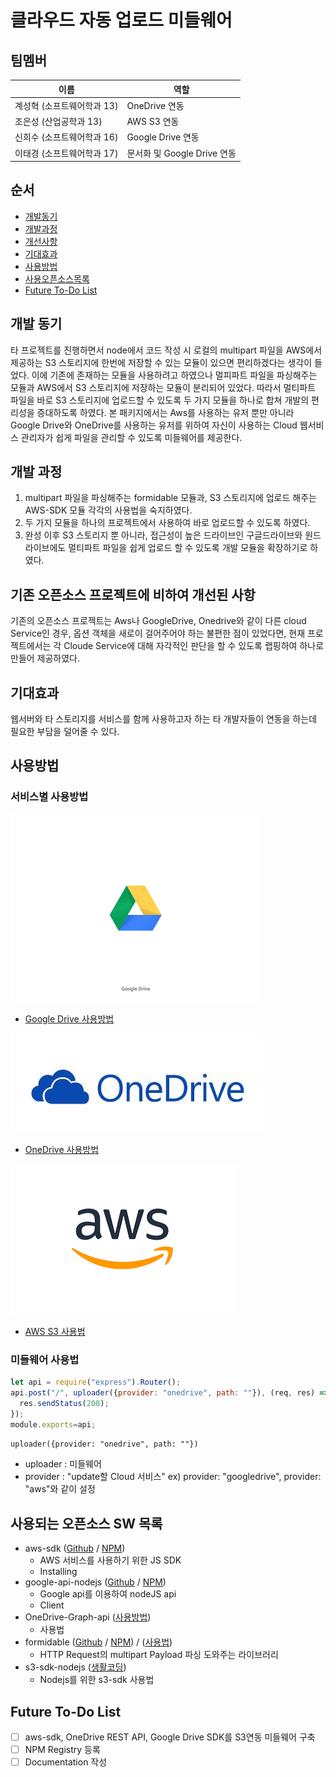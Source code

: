 # 클라우드 자동 업로드 미들웨어
## 팀멤버
이름 | 역할
---|---
계성혁 (소프트웨어학과 13) | OneDrive 연동
조은성 (산업공학과 13) | AWS S3 연동
신희수 (소프트웨어학과 16) | Google Drive 연동
이태경 (소프트웨어학과 17) | 문서화 및 Google Drive 연동

## 순서
- [개발동기](#개발-동기)
- [개발과정](#개발-과정)
- [개선사항](#기존-오픈소스-프로젝트에-비하여-개선된-사항)
- [기대효과](#기대효과)
- [사용방법](#사용방법)
- [사용오픈소스목록](#사용되는-오픈소스-SW-목록)
- [Future To-Do List](#Future-To-Do-List)

## 개발 동기
타 프로젝트를 진행하면서 node에서 코드 작성 시 로컬의 multipart 파일을 AWS에서 제공하는 S3 스토리지에 한번에 저장할 수 있는 모듈이 있으면 편리하겠다는 생각이 들었다.
이에 기존에 존재하는 모듈을 사용하려고 하였으나 멀피파트 파일을 파싱해주는 모듈과 AWS에서 S3 스토리지에 저장하는 모듈이 분리되어 있었다.
따라서 멀티파트 파일을 바로 S3 스토리지에 업로드할 수 있도록 두 가지 모듈을 하나로 합쳐 개발의 편리성을 증대하도록 하였다.
본 패키지에서는 Aws를 사용하는 유저 뿐만 아니라 Google Drive와 OneDrive를 사용하는 유저를 위하여 자신이 사용하는 Cloud 웹서비스 관리자가 쉽게 파일을 관리할 수 있도록 미들웨어를 제공한다.

## 개발 과정
  1. multipart 파일을 파싱해주는 formidable 모듈과, S3 스토리지에 업로드 해주는 AWS-SDK 모듈 각각의 사용법을 숙지하였다.
  2. 두 가지 모듈을 하나의 프로젝트에서 사용하여 바로 업로드할 수 있도록 하였다.
  3. 완성 이후 S3 스토리지 뿐 아니라, 접근성이 높은 드라이브인 구글드라이브와 원드라이브에도 멀티파트 파일을 쉽게 업로드 할 수 있도록 개발 모듈을 확장하기로 하였다.

## 기존 오픈소스 프로젝트에 비하여 개선된 사항
 기존의 오픈소스 프로젝트는 Aws나 GoogleDrive, Onedrive와 같이 다른 cloud Service인 경우, 옵션 객체을 새로이 걸어주어야 하는 불편한 점이 있었다면, 현재 프로젝트에서는 각 Cloude Service에 대해 자각적인 판단을 할 수 있도록 랩핑하여 하나로 만들어 제공하였다.

## 기대효과
웹서버와 타 스토리지를 서비스를 함께 사용하고자 하는 타 개발자들이 연동을 하는데 필요한 부담을 덜어줄 수 있다. 

## 사용방법
### 서비스별 사용방법
![googledrive](/images/googledrivelogo.gif)
* [Google Drive 사용방법](/docs/google-drive.md)

![onedrive](/images/onedrive.jpg)
* [OneDrive 사용방법]()

![AWS](/images/awslogo.gif)
* [AWS S3 사용법](/docs/s3.md)


### 미들웨어 사용법
```js
let api = require("express").Router();
api.post("/", uploader({provider: "onedrive", path: ""}), (req, res) => {
  res.sendStatus(200);
});
module.exports=api;
```
`uploader({provider: "onedrive", path: ""})` 
- uploader : 미들웨어
- provider : "update할 Cloud 서비스" 
  ex) provider: "googledrive", provider: "aws"와 같이 설정

## 사용되는 오픈소스 SW 목록
* aws-sdk ([Github](https://github.com/aws/aws-sdk-js) / [NPM](https://www.npmjs.com/package/aws-sdk))
    * AWS 서비스를 사용하기 위한 JS SDK
    * Installing
* google-api-nodejs ([Github](https://github.com/googleapis/google-api-nodejs-client/tree/master/samples/drive) / [NPM](https://www.npmjs.com/package/googleapis))
    * Google api를 이용하여 nodeJS api
    * Client
* OneDrive-Graph-api ([사용방법](https://www.evernote.com/l/AUDufYzQX7NOVJymel7-gw49_mkbKUWdy10))
    * 사용법
* formidable ([Github](https://github.com/felixge/node-formidable) /  [NPM](https://www.npmjs.com/package/formidable)) / ([사용법]())
    * HTTP Request의 multipart Payload 파싱 도와주는 라이브러리
* s3-sdk-nodejs ([생활코딩](https://opentutorials.org/course/2717/11797))
    * Nodejs를 위한 s3-sdk 사용법

## Future To-Do List
* [ ] aws-sdk, OneDrive REST API, Google Drive SDK를 S3연동 미들웨어 구축
* [ ] NPM Registry 등록
* [ ] Documentation 작성
